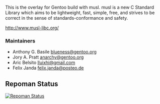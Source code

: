 This is the overlay for Gentoo build with musl.  musl is a new C Standard Library
which aims to be lightweight, fast, simple, free, and strives to be correct in the
sense of standards-conformance and safety.

http://www.musl-libc.org/

### Maintainers
* Anthony G. Basile <blueness@gentoo.org>
* Jory A. Pratt <anarchy@gentoo.org>
* Aric Belsito <lluixhi@gmail.com>
* Felix Janda <felix.janda@posteo.de>

## Repoman Status
[![Repoman Status](https://travis-ci.org/mjeveritt/gentoo-musl.svg?branch=master)](https://travis-ci.org/mjeveritt/gentoo-musl)
